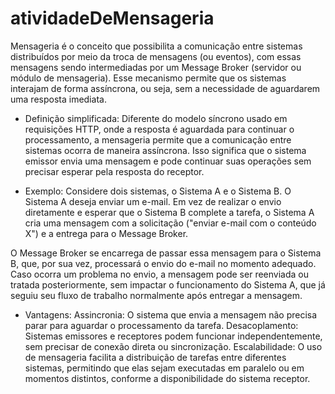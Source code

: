# atividadeDeMensageria

Mensageria é o conceito que possibilita a comunicação entre sistemas distribuídos por meio da troca de mensagens (ou eventos), com essas mensagens sendo intermediadas por um Message Broker (servidor ou módulo de mensageria). Esse mecanismo permite que os sistemas interajam de forma assíncrona, ou seja, sem a necessidade de aguardarem uma resposta imediata.

- Definição simplificada:
Diferente do modelo síncrono usado em requisições HTTP, onde a resposta é aguardada para continuar o processamento, a mensageria permite que a comunicação entre sistemas ocorra de maneira assíncrona. Isso significa que o sistema emissor envia uma mensagem e pode continuar suas operações sem precisar esperar pela resposta do receptor.

- Exemplo:
Considere dois sistemas, o Sistema A e o Sistema B. O Sistema A deseja enviar um e-mail. Em vez de realizar o envio diretamente e esperar que o Sistema B complete a tarefa, o Sistema A cria uma mensagem com a solicitação ("enviar e-mail com o conteúdo X") e a entrega para o Message Broker.

O Message Broker se encarrega de passar essa mensagem para o Sistema B, que, por sua vez, processará o envio do e-mail no momento adequado. Caso ocorra um problema no envio, a mensagem pode ser reenviada ou tratada posteriormente, sem impactar o funcionamento do Sistema A, que já seguiu seu fluxo de trabalho normalmente após entregar a mensagem.

- Vantagens:
Assincronia: O sistema que envia a mensagem não precisa parar para aguardar o processamento da tarefa.
Desacoplamento: Sistemas emissores e receptores podem funcionar independentemente, sem precisar de conexão direta ou sincronização.
Escalabilidade: O uso de mensageria facilita a distribuição de tarefas entre diferentes sistemas, permitindo que elas sejam executadas em paralelo ou em momentos distintos, conforme a disponibilidade do sistema receptor.

